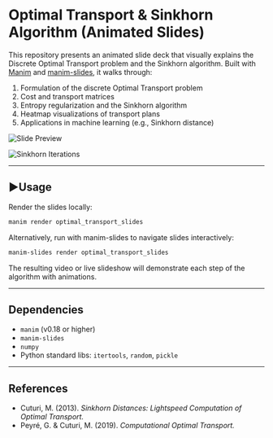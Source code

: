 # Optimal Transport & Sinkhorn Algorithm (Animated Slides)


This repository presents an animated slide deck that visually explains the Discrete Optimal Transport problem and the Sinkhorn algorithm.  Built with [Manim](https://www.manim.community/) and [manim-slides](https://github.com/jeertmans/manim-slides), it walks through:

1. Formulation of the discrete Optimal Transport problem
2. Cost and transport matrices
3. Entropy regularization and the Sinkhorn algorithm
4. Heatmap visualizations of transport plans
5. Applications in machine learning (e.g., Sinkhorn distance)

![Slide Preview](slides.gif)

![Sinkhorn Iterations](sinkhorn.gif)

---

## ▶Usage

Render the slides locally:

```bash
manim render optimal_transport_slides

```

Alternatively, run with manim-slides to navigate slides interactively:

```bash
manim-slides render optimal_transport_slides
```

The resulting video or live slideshow will demonstrate each step of the algorithm with animations.

---

## Dependencies

* `manim` (v0.18 or higher)
* `manim-slides`
* `numpy`
* Python standard libs: `itertools`, `random`, `pickle`

---

## References

* Cuturi, M. (2013). *Sinkhorn Distances: Lightspeed Computation of Optimal Transport.*
* Peyré, G. & Cuturi, M. (2019). *Computational Optimal Transport.*

